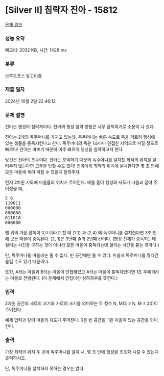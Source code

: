 # [Silver II] 침략자 진아 - 15812 

[문제 링크](https://www.acmicpc.net/problem/15812) 

### 성능 요약

메모리: 2032 KB, 시간: 1428 ms

### 분류

브루트포스 알고리즘

### 제출 일자

2024년 10월 2일 22:46:12

### 문제 설명

<p>진아는 행성의 침략자이다. 진아의 행성 침략 방법은 너무 끔찍하기로 소문이 나 있다.</p>

<p>진아는 2개의 독주머니를 가지고 있는데, 독주머니는 빠른 속도로 독을 퍼트려 행성에 있는 생물을 중독시킨다고 한다. 독주머니의 독은 1초마다 인접한 지역으로 퍼질 정도로 빠르다! 진아는 바쁘기 때문에 아주 빠르게 행성을 침략하고자 한다.</p>

<p>당신은 진아의 조수이다. 진아는 포악하기 때문에 독주머니를 설치할 최적의 위치를 알려주지 않는다면 고문을 당할 수도 있다! 진아에게 최적의 위치에 설치한다면 몇 초 만에 모든 마을에 독이 퍼질 수 있을지 알려주자.</p>

<p>먼저 2차원 지도에 마을들의 위치가 주어진다. 예를 들어 행성의 지도가 다음과 같이 주어졌을 때,</p>

<pre>5 6
110011
000000
000000
011010
000000</pre>

<p>맨 위의 가장 왼쪽이 0,0 이라고 할 때 (2,1) 과 (2,4) 에 독주머니를 설치한다면 3초 만에 모든 마을이 중독된다. (2, 1)은  3번째 줄의 2번째 칸이다. (행성 전체가 중독되는데 걸리는 시간을 구하는 것이 아니라 모든 마을이 중독되는데 걸리는 시간을 묻는 것이다.) </p>

<p>단, 독주머니를 마을에는 둘 수 없다. 빈 공간에만 둘 수 있다. 마을에 독주머니를 뒀다간 들킬 수도 있기 때문이다.</p>

<p>또한, A라는 마을과 B라는 마을이 인접해있고 A라는 마을이 중독되었다면 1초 후에 B라는 마을로 전염된다. (이 문제에서 인접이란 상하좌우를 뜻한다.)</p>

### 입력 

 <p>2차원 공간의 세로의 크기와 가로의 크기를 의미하는 두 정수 N, M(2 ≤ N, M ≤ 20)이 주어진다.</p>

<p>예제 입력과 같이 마을의 지도가 주어진다. 0은 빈 공간을, 1은 마을이 있는 공간을 의미한다.</p>

### 출력 

 <p>가장 최적의 위치 두 곳에 독주머니를 설치 시, 몇 초 만에 행성을 초토화 시킬 수 있는지 출력하시오.</p>

<p>단, 독주머니를 설치하지 못하는 경우는 없다.</p>

